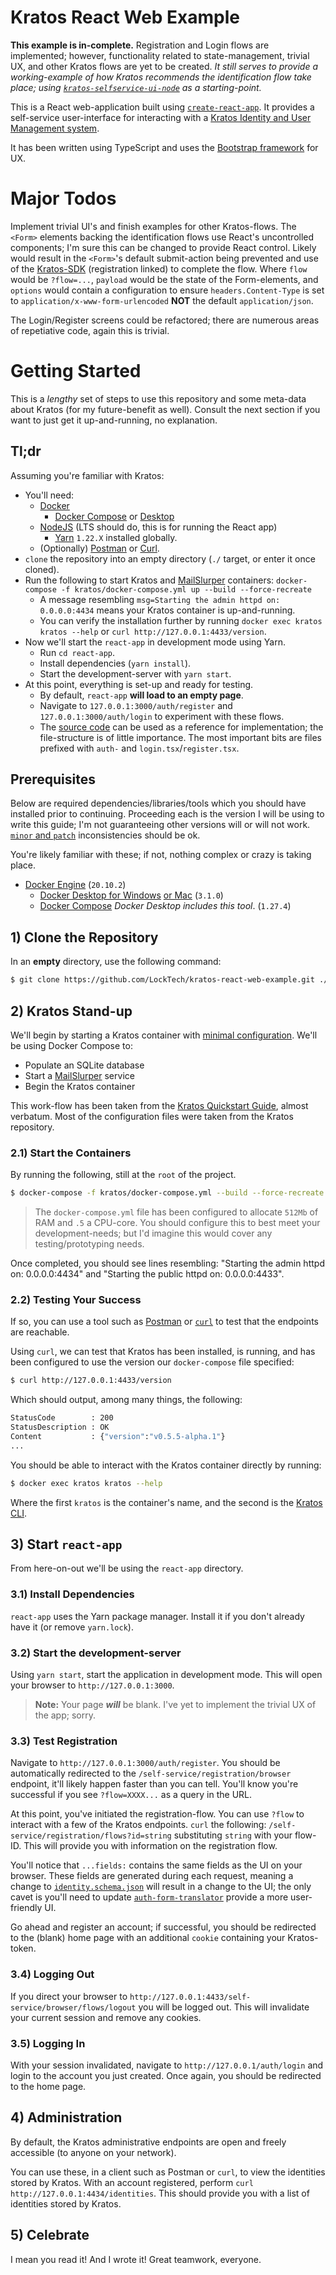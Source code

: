 # Kratos React Web Example

**This example is in-complete.** Registration and Login flows are implemented; however, functionality related to state-management, trivial UX, and other Kratos flows are yet to be created. _It still serves to provide a working-example of how Kratos recommends the identification flow take place; using [`kratos-selfservice-ui-node`](https://github.com/ory/kratos-selfservice-ui-node/tree/master/src) as a starting-point._

This is a React web-application built using [`create-react-app`](https://create-react-app.dev/docs/getting-started). It provides a self-service user-interface for interacting with a [Kratos Identity and User Management system](https://www.ory.sh/kratos/docs/).

It has been written using TypeScript and uses the [Bootstrap framework](https://getbootstrap.com) for UX.

# Major Todos

Implement trivial UI's and finish examples for other Kratos-flows. The `<Form>` elements backing the identification flows use React's uncontrolled components; I'm sure this can be changed to provide React control. Likely would result in the `<Form>`'s default submit-action being prevented and use of the [Kratos-SDK](https://github.com/ory/sdk/blob/master/clients/kratos/typescript/api.ts#L2545) (registration linked) to complete the flow. Where `flow` would be `?flow=...`, `payload` would be the state of the Form-elements, and `options` would contain a configuration to ensure `headers.Content-Type` is set to `application/x-www-form-urlencoded` **NOT** the default `application/json`.

The Login/Register screens could be refactored; there are numerous areas of repetiative code, again this is trivial.

# Getting Started

This is a _lengthy_ set of steps to use this repository and some meta-data about Kratos (for my future-benefit as well). Consult the next section if you want to just get it up-and-running, no explanation.

## Tl;dr

Assuming you're familiar with Kratos:

- You'll need:
  - [Docker](https://www.docker.com/)
    - [Docker Compose](https://www.docker.com/) or [Desktop](https://www.docker.com/products/docker-desktop)
  - [NodeJS](https://nodejs.org/en/download/) (LTS should do, this is for running the React app)
    - [Yarn](https://yarnpkg.com/getting-started/install#per-project-install) `1.22.X` installed globally.
  - (Optionally) [Postman](https://www.postman.com/) or [Curl](https://curl.se/).
- `clone` the repository into an empty directory (`./` target, or enter it once cloned).
- Run the following to start Kratos and [MailSlurper](https://mailslurper.com/) containers: `docker-compose -f kratos/docker-compose.yml up --build --force-recreate`
  - A message resembling `msg=Starting the admin httpd on: 0.0.0.0:4434` means your Kratos container is up-and-running.
  - You can verify the installation further by running `docker exec kratos kratos --help` or `curl http://127.0.0.1:4433/version`.
- Now we'll start the `react-app` in development mode using Yarn.
  - Run `cd react-app`.
  - Install dependencies (`yarn install`).
  - Start the development-server with `yarn start`.
- At this point, everything is set-up and ready for testing.
  - By default, `react-app` **will load to an empty page**.
  - Navigate to `127.0.0.1:3000/auth/register` and `127.0.0.1:3000/auth/login` to experiment with these flows.
  - The [source code](./react-app/src) can be used as a reference for implementation; the file-structure is of little importance. The most important bits are files prefixed with `auth-` and `login.tsx`/`register.tsx`.

## Prerequisites

Below are required dependencies/libraries/tools which you should have installed prior to continuing. Proceeding each is the version I will be using to write this guide; I'm not guaranteeing other versions will or will not work. [`minor` and `patch`](https://semver.org/) inconsistencies should be ok.

You're likely familiar with these; if not, nothing complex or crazy is taking place.

- [Docker Engine](https://www.docker.com/) (`20.10.2`)
  - [Docker Desktop for Windows](https://docs.docker.com/docker-for-windows/install/) [or Mac](https://docs.docker.com/docker-for-mac/install/) (`3.1.0`)
  - [Docker Compose](https://docs.docker.com/compose/install/) _Docker Desktop includes this tool_. (`1.27.4`)

## 1) Clone the Repository

In an **empty** directory, use the following command:

```bash
$ git clone https://github.com/LockTech/kratos-react-web-example.git ./
```

## 2) Kratos Stand-up

We'll begin by starting a Kratos container with [minimal configuration](./kratos/config/). We'll be using Docker Compose to:

- Populate an SQLite database
- Start a [MailSlurper](https://mailslurper.com/) service
- Begin the Kratos container

This work-flow has been taken from the [Kratos Quickstart Guide](https://www.ory.sh/kratos/docs/quickstart/), almost verbatum. Most of the configuration files were taken from the Kratos repository.

### 2.1) Start the Containers

By running the following, still at the `root` of the project.

```bash
$ docker-compose -f kratos/docker-compose.yml --build --force-recreate
```

> The `docker-compose.yml` file has been configured to allocate `512Mb` of RAM and `.5` a CPU-core.
> You should configure this to best meet your development-needs; but I'd imagine this would cover any testing/prototyping needs.

Once completed, you should see lines resembling: "Starting the admin httpd on: 0.0.0.0:4434" and "Starting the public httpd on: 0.0.0.0:4433".

### 2.2) Testing Your Success

If so, you can use a tool such as [Postman](https://www.postman.com/downloads/) or [`curl`](https://curl.se/) to test that the endpoints are reachable.

Using `curl`, we can test that Kratos has been installed, is running, and has been configured to use the version our `docker-compose` file specified:

```bash
$ curl http://127.0.0.1:4433/version
```

Which should output, among many things, the following:

```bash
StatusCode        : 200
StatusDescription : OK
Content           : {"version":"v0.5.5-alpha.1"}
...
```

You should be able to interact with the Kratos container directly by running:

```bash
$ docker exec kratos kratos --help
```

Where the first `kratos` is the container's name, and the second is the [Kratos CLI](https://www.ory.sh/kratos/docs/cli/kratos).

## 3) Start `react-app`

From here-on-out we'll be using the `react-app` directory.

### 3.1) Install Dependencies

`react-app` uses the Yarn package manager. Install it if you don't already have it (or remove `yarn.lock`).

### 3.2) Start the development-server

Using `yarn start`, start the application in development mode. This will open your browser to `http://127.0.0.1:3000`.

> **Note:** Your page **_will_** be blank. I've yet to implement the trivial UX of the app; sorry.

### 3.3) Test Registration

Navigate to `http://127.0.0.1:3000/auth/register`. You should be automatically redirected to the `/self-service/registration/browser` endpoint, it'll likely happen faster than you can tell. You'll know you're successful if you see `?flow=XXXX...` as a query in the URL.

At this point, you've initiated the registration-flow. You can use `?flow` to interact with a few of the Kratos endpoints. `curl` the following: `/self-service/registration/flows?id=string` substituting `string` with your flow-ID. This will provide you with information on the registration flow.

You'll notice that `...fields:` contains the same fields as the UI on your browser. These fields are generated during each request, meaning a change to [`identity.schema.json`](./kratos/config/identity.schema.json) will result in a change to the UI; the only cavet is you'll need to update [`auth-form-translator`](./react-app/src/util/auth-form-translator.ts) provide a more user-friendly UI.

Go ahead and register an account; if successful, you should be redirected to the (blank) home page with an additional `cookie` containing your Kratos-token.

### 3.4) Logging Out

If you direct your browser to `http://127.0.0.1:4433/self-service/browser/flows/logout` you will be logged out. This will invalidate your current session and remove any cookies.

### 3.5) Logging In

With your session invalidated, navigate to `http://127.0.0.1/auth/login` and login to the account you just created. Once again, you should be redirected to the home page.

## 4) Administration

By default, the Kratos administrative endpoints are open and freely accessible (to anyone on your network).

You can use these, in a client such as Postman or `curl`, to view the identities stored by Kratos. With an account registered, perform `curl http://127.0.0.1:4434/identities`. This should provide you with a list of identities stored by Kratos.

## 5) Celebrate

I mean you read it! And I wrote it! Great teamwork, everyone.
